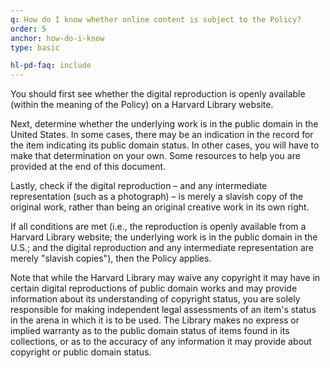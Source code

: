 ```yaml
---
q: How do I know whether online content is subject to the Policy?
order: 5
anchor: how-do-i-know
type: basic

hl-pd-faq: include
---
```

You should first see whether the digital reproduction is openly available (within the meaning of the Policy) on a Harvard Library website.

Next, determine whether the underlying work is in the public domain in the United States. In some cases, there may be an indication in the record for the item indicating its public domain status. In other cases, you will have to make that determination on your own. Some resources to help you are provided at the end of this document.

Lastly, check if the digital reproduction – and any intermediate representation (such as a photograph) – is merely a slavish copy of the original work, rather than being an original creative work in its own right.

If all conditions are met (i.e., the reproduction is openly available from a Harvard Library website; the underlying work is in the public domain in the U.S.; and the digital reproduction and any intermediate representation are merely "slavish copies"), then the Policy applies.

Note that while the Harvard Library may waive any copyright it may have in certain digital reproductions of public domain works and may provide information about its understanding of copyright status, you are solely responsible for making independent legal assessments of an item's status in the arena in which it is to be used. The Library makes no express or implied warranty as to the public domain status of items found in its collections, or as to the accuracy of any information it may provide about copyright or public domain status.
